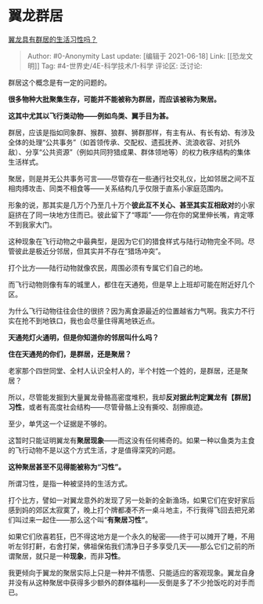 # 翼龙群居
[翼龙具有群居的生活习性吗？](https://www.zhihu.com/question/464273755/answer/1946239170)

> Author: #0-Anonymity
> Last update: [编辑于 2021-06-18]
> Link: [[恐龙文明]]
> Tag: #4-世界史/4E-科学技术/1-科学
> 评论区:
> 泛讨论:

群居这个概念是有一定的问题的。

**很多物种大批聚集生存，可能并不能被称为群居，而应该被称为聚居。**

**这其中尤其以飞行类动物——例如鸟类、翼手目为甚。**

群居，应该是指如同象群、猴群、狼群、狮群那样，有主有从、有长有幼、有涉及全体的处理“公共事务”（如首领传承、交配权、遗孤抚养、流浪收容、对抗外敌）、分享“公共资源”（例如共同狩猎成果、群体领地等）的权力秩序结构的集体生活样式。

聚居，则是并无公共事务可言——尽管存在一些通行社交礼仪，比如邻居之间不互相肉搏攻击、同类不相食等——关系结构几乎仅限于直系小家庭范围内。

形象的说，那其实是几万个乃至几十万个**彼此互不关心、甚至其实互相敌对**的小家庭挤在了同一块地方住而已。彼此留下了“啄距”——你在你的窝里伸长嘴，肯定啄不到我家大门。

这种现象在飞行动物之中最典型，是因为它们的猎食样式与陆行动物完全不同。尽管彼此是极近分邻居，但其实并不存在“猎场冲突”。

打个比方——陆行动物就像农民，周围必须有专属它们自己的地。

而飞行动物则像有车的城里人，都住在天通苑，但是早上上班却可能在附近好几个区。

为什么飞行动物往往会住的很挤？因为离食源最近的位置越省力气啊。我实力不行实在抢不到地铁口，我也会尽量住得离地铁近点。

**天通苑灯火通明，但是你知道你的邻居叫什么吗？**

**住在天通苑的你们，是群居，还是聚居？**

老家那个四世同堂、全村人认识全村人的，半个村姓一个姓的，是群居，还是聚居？

所以，尽管能发掘到大量翼龙骨骼高密度堆积，我却**反对据此判定翼龙有【群居】习性**，或者有高度社会结构——尽管骨骼上没有撕咬、刮擦痕迹。

至少，单凭这一个证据是不够的。

这暂时只能证明翼龙有**聚居现象**——而这没有任何稀奇的。如果一种以鱼类为主食的飞行动物不是以这个方式生活，才是值得深究的问题。

**这种聚居甚至不见得能被称为“习性”。**

所谓习性，是指一种被坚持的生活方式。

打个比方，譬如一对翼龙意外的发现了另一处新的全新渔场，如果它们在安好家后感到妈的郊区太寂寞了，晚上打个牌都凑不齐一桌斗地主，不行我得飞回去把兄弟们叫过来一起住——那么这个叫“**有聚居习性”**。

如果它们欣喜若狂，巴不得这地方是一个永久的秘密——终于可以摊开了睡，不用听左邻打鼾，右舍打架，佛祖保佑我们清净日子多享受几天——那么它们之前的所谓聚居，就只是一种**现象**，而非**习性**。

我更倾向于翼龙的聚居实际上只是一种并不情愿、只能适应的客观现象。翼龙自身并没有从这种聚居中获得多少额外的群体福利——反倒是多了不少抢饭吃的对手而已。
